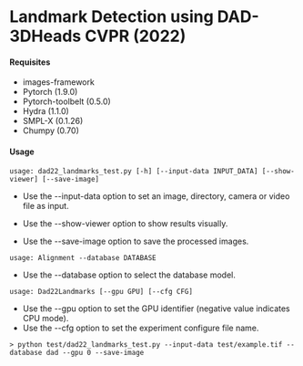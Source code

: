 # Landmark Detection using DAD-3DHeads CVPR (2022)

#### Requisites
- images-framework
- Pytorch (1.9.0)
- Pytorch-toolbelt (0.5.0)
- Hydra (1.1.0)
- SMPL-X (0.1.26)
- Chumpy (0.70)

#### Usage
```
usage: dad22_landmarks_test.py [-h] [--input-data INPUT_DATA] [--show-viewer] [--save-image]
```

* Use the --input-data option to set an image, directory, camera or video file as input.

* Use the --show-viewer option to show results visually.

* Use the --save-image option to save the processed images.
```
usage: Alignment --database DATABASE
```

* Use the --database option to select the database model.
```
usage: Dad22Landmarks [--gpu GPU] [--cfg CFG]
```

* Use the --gpu option to set the GPU identifier (negative value indicates CPU mode).
* Use the --cfg option to set the experiment configure file name.
```
> python test/dad22_landmarks_test.py --input-data test/example.tif --database dad --gpu 0 --save-image
```
